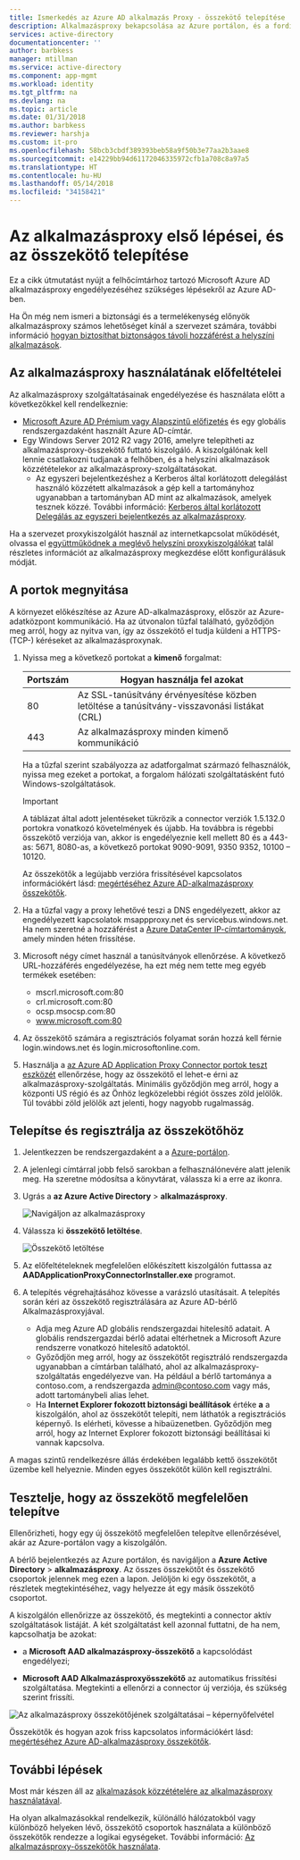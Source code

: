```yaml
---
title: Ismerkedés az Azure AD alkalmazás Proxy - összekötő telepítése |} Microsoft Docs
description: Alkalmazásproxy bekapcsolása az Azure portálon, és a fordított proxyhoz tartozó az összekötők telepítése.
services: active-directory
documentationcenter: ''
author: barbkess
manager: mtillman
ms.service: active-directory
ms.component: app-mgmt
ms.workload: identity
ms.tgt_pltfrm: na
ms.devlang: na
ms.topic: article
ms.date: 01/31/2018
ms.author: barbkess
ms.reviewer: harshja
ms.custom: it-pro
ms.openlocfilehash: 58bcb3cbdf389393beb58a9f50b3e77aa2b3aae8
ms.sourcegitcommit: e14229bb94d61172046335972cfb1a708c8a97a5
ms.translationtype: HT
ms.contentlocale: hu-HU
ms.lasthandoff: 05/14/2018
ms.locfileid: "34158421"
---
```

# <a name="get-started-with-application-proxy-and-install-the-connector"></a>Az alkalmazásproxy első lépései, és az összekötő telepítése
Ez a cikk útmutatást nyújt a felhőcímtárhoz tartozó Microsoft Azure AD alkalmazásproxy engedélyezéséhez szükséges lépésekről az Azure AD-ben.

Ha Ön még nem ismeri a biztonsági és a termelékenység előnyök alkalmazásproxy számos lehetőséget kínál a szervezet számára, további információ [hogyan biztosíthat biztonságos távoli hozzáférést a helyszíni alkalmazások](application-proxy.md).

## <a name="application-proxy-prerequisites"></a>Az alkalmazásproxy használatának előfeltételei
Az alkalmazásproxy szolgáltatásainak engedélyezése és használata előtt a következőkkel kell rendelkeznie:

* [Microsoft Azure AD Prémium vagy Alapszintű előfizetés](../active-directory-whatis.md) és egy globális rendszergazdaként használt Azure AD-címtár.
* Egy Windows Server 2012 R2 vagy 2016, amelyre telepítheti az alkalmazásproxy-összekötő futtató kiszolgáló. A kiszolgálónak kell lennie csatlakozni tudjanak a felhőben, és a helyszíni alkalmazások közzétételekor az alkalmazásproxy-szolgáltatásokat.
  * Az egyszeri bejelentkezéshez a Kerberos által korlátozott delegálást használó közzétett alkalmazások a gép kell a tartományhoz ugyanabban a tartományban AD mint az alkalmazások, amelyek tesznek közzé. További információ: [Kerberos által korlátozott Delegálás az egyszeri bejelentkezés az alkalmazásproxy](application-proxy-configure-single-sign-on-with-kcd.md).

Ha a szervezet proxykiszolgálót használ az internetkapcsolat működését, olvassa el [együttműködnek a meglévő helyszíni proxykiszolgálókat](application-proxy-configure-connectors-with-proxy-servers.md) talál részletes információt az alkalmazásproxy megkezdése előtt konfigurálásuk módját.

## <a name="open-your-ports"></a>A portok megnyitása

A környezet előkészítése az Azure AD-alkalmazásproxy, először az Azure-adatközpont kommunikáció. Ha az útvonalon tűzfal található, győződjön meg arról, hogy az nyitva van, így az összekötő el tudja küldeni a HTTPS- (TCP-) kéréseket az alkalmazásproxynak.

1. Nyissa meg a következő portokat a **kimenő** forgalmat:

   | Portszám | Hogyan használja fel azokat |
   | --- | --- |
   | 80 | Az SSL-tanúsítvány érvényesítése közben letöltése a tanúsítvány-visszavonási listákat (CRL) |
   | 443 | Az alkalmazásproxy minden kimenő kommunikáció |

   Ha a tűzfal szerint szabályozza az adatforgalmat származó felhasználók, nyissa meg ezeket a portokat, a forgalom hálózati szolgáltatásként futó Windows-szolgáltatások.

   > [!IMPORTANT]
   > A táblázat által adott jelentéseket tükrözik a connector verziók 1.5.132.0 portokra vonatkozó követelmények és újabb. Ha továbbra is régebbi összekötő verziója van, akkor is engedélyeznie kell mellett 80 és a 443-as: 5671, 8080-as, a következő portokat 9090-9091, 9350 9352, 10100 – 10120.
   >
   >Az összekötők a legújabb verzióra frissítésével kapcsolatos információkért lásd: [megértéséhez Azure AD-alkalmazásproxy összekötők](application-proxy-connectors.md#automatic-updates).

2. Ha a tűzfal vagy a proxy lehetővé teszi a DNS engedélyezett, akkor az engedélyezett kapcsolatok msappproxy.net és servicebus.windows.net. Ha nem szeretné a hozzáférést a [Azure DataCenter IP-címtartományok](https://www.microsoft.com/download/details.aspx?id=41653), amely minden héten frissítése.

3. Microsoft négy címet használ a tanúsítványok ellenőrzése. A következő URL-hozzáférés engedélyezése, ha ezt még nem tette meg egyéb termékek esetében:
   * mscrl.microsoft.com:80
   * crl.microsoft.com:80
   * ocsp.msocsp.com:80
   * www.microsoft.com:80

4. Az összekötő számára a regisztrációs folyamat során hozzá kell férnie login.windows.net és login.microsoftonline.com.

5. Használja a [az Azure AD Application Proxy Connector portok teszt eszközét](https://aadap-portcheck.connectorporttest.msappproxy.net/) ellenőrzése, hogy az összekötő el lehet-e érni az alkalmazásproxy-szolgáltatás. Minimális győződjön meg arról, hogy a központi US régió és az Önhöz legközelebbi régiót összes zöld jelölők. Túl további zöld jelölők azt jelenti, hogy nagyobb rugalmasság.

## <a name="install-and-register-a-connector"></a>Telepítse és regisztrálja az összekötőhöz
1. Jelentkezzen be rendszergazdaként a a [Azure-portálon](https://portal.azure.com/).
2. A jelenlegi címtárral jobb felső sarokban a felhasználónevére alatt jelenik meg. Ha szeretne módosítsa a könyvtárat, válassza ki a erre az ikonra.
3. Ugrás a **az Azure Active Directory** > **alkalmazásproxy**.

   ![Navigáljon az alkalmazásproxy](./media/application-proxy-enable/app_proxy_navigate.png)

4. Válassza ki **összekötő letöltése**.

   ![Összekötő letöltése](./media/application-proxy-enable/download_connector.png)

5. Az előfeltételeknek megfelelően előkészített kiszolgálón futtassa az **AADApplicationProxyConnectorInstaller.exe** programot.
6. A telepítés végrehajtásához kövesse a varázsló utasításait. A telepítés során kéri az összekötő regisztrálására az Azure AD-bérlő Alkalmazásproxyjával.

   * Adja meg Azure AD globális rendszergazdai hitelesítő adatait. A globális rendszergazdai bérlő adatai eltérhetnek a Microsoft Azure rendszerre vonatkozó hitelesítő adatoktól.
   * Győződjön meg arról, hogy az összekötőt regisztráló rendszergazda ugyanabban a címtárban található, ahol az alkalmazásproxy-szolgáltatás engedélyezve van. Ha például a bérlő tartománya a contoso.com, a rendszergazda admin@contoso.com vagy más, adott tartománybeli alias lehet.
   * Ha **Internet Explorer fokozott biztonsági beállítások** értéke **a** a kiszolgálón, ahol az összekötőt telepíti, nem láthatók a regisztrációs képernyő. Is elérheti, kövesse a hibaüzenetben. Győződjön meg arról, hogy az Internet Explorer fokozott biztonsági beállításai ki vannak kapcsolva.

A magas szintű rendelkezésre állás érdekében legalább kettő összekötőt üzembe kell helyeznie. Minden egyes összekötőt külön kell regisztrálni.

## <a name="test-that-the-connector-installed-correctly"></a>Tesztelje, hogy az összekötő megfelelően telepítve

Ellenőrizheti, hogy egy új összekötő megfelelően telepítve ellenőrzésével, akár az Azure-portálon vagy a kiszolgálón. 

A bérlő bejelentkezés az Azure portálon, és navigáljon a **Azure Active Directory** > **alkalmazásproxy**. Az összes összekötőt és összekötő csoportok jelennek meg ezen a lapon. Jelöljön ki egy összekötőt, a részletek megtekintéséhez, vagy helyezze át egy másik összekötő csoportot. 

A kiszolgálón ellenőrizze az összekötő, és megtekinti a connector aktív szolgáltatások listáját. A két szolgáltatást kell azonnal futtatni, de ha nem, kapcsolhatja be azokat: 

   * a **Microsoft AAD alkalmazásproxy-összekötő** a kapcsolódást engedélyezi;

   * **Microsoft AAD Alkalmazásproxyösszekötő** az automatikus frissítési szolgáltatása. Megtekinti a ellenőrzi a connector új verziója, és szükség szerint frissíti.

   ![Az alkalmazásproxy összekötőjének szolgáltatásai – képernyőfelvétel](./media/application-proxy-enable/app_proxy_services.png)

Összekötők és hogyan azok friss kapcsolatos információkért lásd: [megértéséhez Azure AD-alkalmazásproxy összekötők](application-proxy-connectors.md).


## <a name="next-steps"></a>További lépések
Most már készen áll az [alkalmazások közzétételére az alkalmazásproxy használatával](application-proxy-publish-azure-portal.md).

Ha olyan alkalmazásokkal rendelkezik, különálló hálózatokból vagy különböző helyeken lévő, összekötő csoportok használata a különböző összekötők rendezze a logikai egységeket. További információ: [Az alkalmazásproxy-összekötők használata](application-proxy-connector-groups.md).

